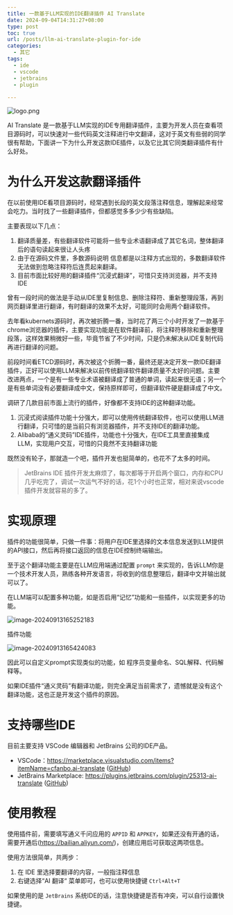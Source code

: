 ```yaml
---
title: 一款基于LLM实现的IDE翻译插件 AI Translate
date: 2024-09-04T14:31:27+08:00
type: post
toc: true
url: /posts/llm-ai-translate-plugin-for-ide
categories:
  - 其它
tags:
  - ide
  - vscode
  - jetbrains
  - plugin
 
---
```


![logo.png](https://blogstatic.haohtml.com/uploads/2024/09/logo.png)

AI Translate 是一款基于LLM实现的IDE专用翻译插件，主要为开发人员在查看项目源码时，可以快速对一些代码英文注释进行中文翻译，这对于英文有些弱的同学很有帮助，下面讲一下为什么开发这款IDE插件，以及它比其它同类翻译插件有什么好处。



# 为什么开发这款翻译插件

在以前使用IDE看项目源码时，经常遇到长段的英文段落注释信息，理解起来经常会吃力。当时找了一些翻译插件，但都感觉多多少少有些缺陷。

主要表现以下几点：

1. 翻译质量差，有些翻译软件可能将一些专业术语翻译成了其它名词，整体翻译后的语句读起来很让人头疼
2. 由于在源码文件里，多数源码说明 信息都是以注释方式出现的，多数翻译软件无法做到忽略注释符后连贯起来翻译。
3. 目前市面比较好用的翻译插件“沉浸式翻译”，可惜只支持浏览器，并不支持IDE

曾有一段时间的做法是手动从IDE里复制信息、删除注释符、重新整理段落，再到网页翻译里进行翻译，有时翻译的效果不太好，可能同时会用两个翻译软件。

去年看kubernets源码时，再次被折腾一番，当时花了两三个小时开发了一款基于chrome浏览器的插件，主要实现功能是在软件翻译前，将注释符移除和重新整理段落，这样效果稍微好一些，毕竟节省了不少时间，只是仍未解决从IDE复制代码再进行翻译的问题。

前段时间看ETCD源码时，再次被这个折腾一番，最终还是决定开发一款IDE翻译插件，正好可以使用LLM来解决以前传统翻译软件翻译质量不太好的问题。主要改进两点，一个是有一些专业术语被翻译成了普通的单词，读起来很无语；另一个是有些单词没有必要翻译成中文，保持原样即可，但翻译软件硬是翻译成了中文。

调研了几款目前市面上流行的插件，好像都不支持IDE的这种翻译功能。

1. 沉浸式阅读插件功能十分强大，即可以使用传统翻译软件，也可以使用LLM进行翻译，只可惜的是当前只有浏览器插件，并不支持IDE的翻译功能。
2. Alibaba的“通义灵码”IDE插件，功能也十分强大，在IDE工具里直接集成LLM，实现用户交互，可惜的只竟然不支持翻译功能

既然没有轮子，那就造一个吧，插件开发也挺简单的，也花不了太多的时间。

> JetBrains  IDE 插件开发太麻烦了，每次都等于开启两个窗口，内存和CPU几乎吃完了，调试一次运气不好的话，花1个小时也正常，相对来说vscode 插件开发就容易的多了。

# 实现原理

插件的功能很简单，只做一件事：将用户在IDE里选择的文本信息发送到LLM提供的API接口，然后再将接口返回的信息在IDE控制终端输出。

至于这个翻译功能主要是在LLM应用端通过配置 `prompt` 来实现的，告诉LLM你是一个技术开发人员，熟练各种开发语言，将收到的信息整理后，翻译中文并输出就可以了。

在LLM端可以配置多种功能，如是否启用“记忆”功能和一些插件，以实现更多的功能。

![image-20240913165252183](https://blogstatic.haohtml.com//uploads/2024/09/image-20240913165252183.png)

插件功能

![image-20240913165424083](https://blogstatic.haohtml.com//uploads/2024/09/image-20240913165424083.png)

因此可以自定义prompt实现类似的功能，如 程序员变量命名、SQL解释、代码解释等。

如果IDE插件“通义灵码”有翻译功能，则完全满足当前需求了，遗憾就是没有这个翻译功能，这也正是开发这个插件的原因。

# 支持哪些IDE

目前主要支持 VSCode 编辑器和 JetBrains 公司的IDE产品。

- VSCode：https://marketplace.visualstudio.com/items?itemName=cfanbo.ai-translate  ([GitHub](https://github.com/cfanbo/ai-translate))
- JetBrains Marketplace: https://plugins.jetbrains.com/plugin/25313-ai-translate ([GitHub](https://github.com/cfanbo/intellij-ai-translate))



# 使用教程

使用插件前，需要填写通义千问应用的 `APPID` 和  `APPKEY`，如果还没有开通的话，需要开通后(https://bailian.aliyun.com/)，创建应用后可获取这两项信息。

使用方法很简单，共两步：

1. 在  IDE 里选择要翻译的内容，一般指注释信息
2. 右键选择“AI 翻译“ 菜单即可，也可以使用快捷键 `Ctrl+Alt+T`

如果使用的是 `JetBrains` 系统IDE的话，注意快捷键是否有冲突，可以自行设置快捷键。







